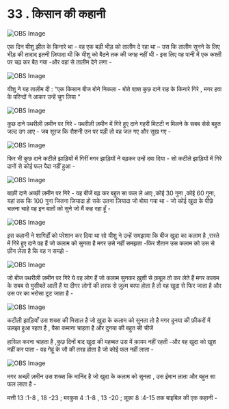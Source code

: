 # 33 . किसान की कहानी 

![OBS Image](https://cdn.door43.org/obs/jpg/360px/obs-en-33-01.jpg)

एक दिन यीशु झील के किनारे था - वह एक बड़ी भीड़ को तालीम दे रहा था – उस कि तालीम सुनने के लिए भीड़ की तादाद इतनी ज़ियादा थी कि यीशु को बैठने तक की जगह नहीं थी - इस लिए वह पानी में एक कश्ती पर चढ़ कर बैठ गया -और वहां से तालीम देने लगा - 

![OBS Image](https://cdn.door43.org/obs/jpg/360px/obs-en-33-02.jpg)

यीशु ने यह तालीम दी : “एक किसान बीज बोने निकला - बोते वक़्त कुछ दाने राह के किनारे गिरे , मगर हवा के परिन्दों ने आकर उन्हें चुग लिया “ 

![OBS Image](https://cdn.door43.org/obs/jpg/360px/obs-en-33-03.jpg)

कुछ दाने पथरीली ज़मीन पर गिरे - पथरीली ज़मीन में गिरे हुए दाने गहरी मिटटी न मिलने के सबब सेसे बहुत जल्द उग आए - जब सूरज कि रौशनी उन पर पड़ी तो वह जल गए और सूख गए -

![OBS Image](https://cdn.door43.org/obs/jpg/360px/obs-en-33-04.jpg)

फिर भी कुछ दाने कटीले झाड़ियों में गिरीं मगर झाड़ियों ने बढ़कर उन्हें दबा दिया - सो कटीले झाड़ियों में गिरे दानों से कोई फल पैदा नहीं हुआ -

![OBS Image](https://cdn.door43.org/obs/jpg/360px/obs-en-33-05.jpg)

बाक़ी दाने अच्छी ज़मीन पर गिरे - यह बीजें बढ़ कर बहुत सा फल ले आए ,कोई 30 गुना ,कोई 60 गुना, यहां तक कि 100 गुना जितना ज़ियादा हो सके उतना ज़ियादा जो बोया गया था - जो कोई खुदा के पीछे चलना चाहे वह इन बातों को सुने जो मैं कह रहा हूँ -  

![OBS Image](https://cdn.door43.org/obs/jpg/360px/obs-en-33-06.jpg)

इस कहानी ने शागिर्दों को परेशान कर दिया था सो यीशु ने उन्हें समझाया कि बीज खुदा का कलाम है ,रास्ते में गिरे हुए दाने वह हैं जो कलाम को सुनता है मगर उसे नहीं समझता -फिर शैतान उस कलाम को उस से छीन लेता है कि वह न समझे - 

![OBS Image](https://cdn.door43.org/obs/jpg/360px/obs-en-33-07.jpg)

जो बीज पथरीली ज़मीन पर गिरे ये वह लोग हैं जो कलाम सुनकर ख़ुशी से क़बूल तो कर लेते हैं मगर कलाम के सबब से मुसीबतें आती हैं या दीगर लोगों की तरफ से ज़ुल्म बरपा होता है तो वह खुदा से फिर जाता है और उस पर का भरोसा टूट जाता है -    

![OBS Image](https://cdn.door43.org/obs/jpg/360px/obs-en-33-08.jpg)

कटीली झाड़ियाँ उस शख्स की मिसाल है जो ख़ुदा के कलाम को सुनता तो है मगर दुनया की फ़ीकरों में उलझा हुआ रहता है , पैसा कमाना चाहता है और दुनया की बहुत सी चीजें 

 हासिल करना चाहता है ,कुछ दिनों बाद खुदा की महब्बत उस में क़ायम नहीं रहती -और वह खुदा को खुश नहीं कर पाता - वह गेहूं के जौ की तरह होता है जो कोई फल नहीं लाता -      

![OBS Image](https://cdn.door43.org/obs/jpg/360px/obs-en-33-09.jpg)

मगर अच्छी ज़मीन उस शख्स कि मानिंद है जो खुदा के कलाम को सुनता , उस ईमान लाता और बहुत सा फल लाता है -

मत्ती 13 :1-8 , 18 -23 ; मरकुस 4 :1-8 , 13 -20 ; लूका 8 :4-15 तक बाइबिल की एक कहानी -

